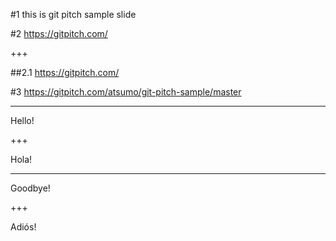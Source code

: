 #1
this is git pitch sample slide

#2
https://gitpitch.com/

+++

##2.1
https://gitpitch.com/


#3
https://gitpitch.com/atsumo/git-pitch-sample/master

---

Hello!

+++

Hola!

---

Goodbye!

+++

Adiós!
